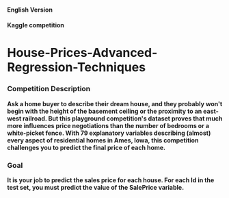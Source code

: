 #### English Version
#### Kaggle competition

# House-Prices-Advanced-Regression-Techniques

### Competition Description

**Ask a home buyer to describe their dream house, and they probably won't begin with the height of the basement ceiling or the proximity to an east-west railroad. But this playground competition's dataset proves that much more influences price negotiations than the number of bedrooms or a white-picket fence. With 79 explanatory variables describing (almost) every aspect of residential homes in Ames, Iowa, this competition challenges you to predict the final price of each home.**

### Goal
**It is your job to predict the sales price for each house. For each Id in the test set, you must predict the value of the SalePrice variable.**
